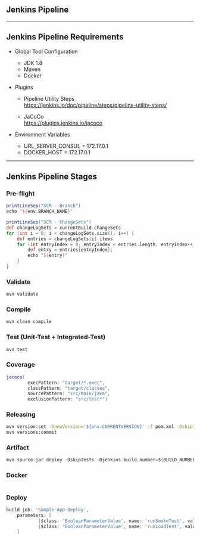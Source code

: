 ## Jenkins Pipeline

---

## Jenkins Pipeline Requirements

- Global Tool Configuration

  - JDK 1.8
  - Maven
  - Docker

- Plugins

  - Pipeline Utility Steps <br />
    https://jenkins.io/doc/pipeline/steps/pipeline-utility-steps/

  - JaCoCo <br />
    https://plugins.jenkins.io/jacoco

- Environment Variables
  - URL_SERVER_CONSUL = 172.17.0.1
  - DOCKER_HOST = 172.17.0.1

---

## Jenkins Pipeline Stages

### Pre-flight

```groovy
printLineSep("SCM - Branch")
echo "${env.BRANCH_NAME}"

printLineSep("SCM - ChangeSets")
def changeLogSets = currentBuild.changeSets
for (int i = 0; i < changeLogSets.size(); i++) {
    def entries = changeLogSets[i].items
    for (int entryIndex = 0; entryIndex < entries.length; entryIndex++) {
        def entry = entries[entryIndex];
        echo "${entry}"
    }
}
```

### Validate

```sh
mvn validate
```

### Compile

```sh
mvn clean compile
```

### Test (Unit-Test + Integrated-Test)

```sh
mvn test
```

### Coverage

```groovy
jacoco(
        execPattern: "target/*.exec",
        classPattern: "target/classes",
        sourcePattern: "src/main/java",
        exclusionPattern: "src/test*")
```

### Releasing

```sh
mvn version:set -DnewVersion='${env.CURRENTVERSION}' -f pom.xml -DskipTests
mvn versions:commit
```

### Artifact

```groovy
mvn source:jar deploy -DskipTests -Djenkins.build.number=${BUILD_NUMBER}
```

### Docker

```groovy

```

### Deploy

```groovy
build job: 'Sample-App-Deploy',
    parameters: [
            [$class: 'BooleanParameterValue', name: 'runSmokeTest', value: true],
            [$class: 'BooleanParameterValue', name: 'runLoadTest', value: true]
    ]
```

